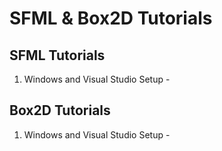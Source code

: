 # SFML & Box2D Tutorials

## SFML Tutorials

1. Windows and Visual Studio Setup - 

## Box2D Tutorials

1. Windows and Visual Studio Setup - 

